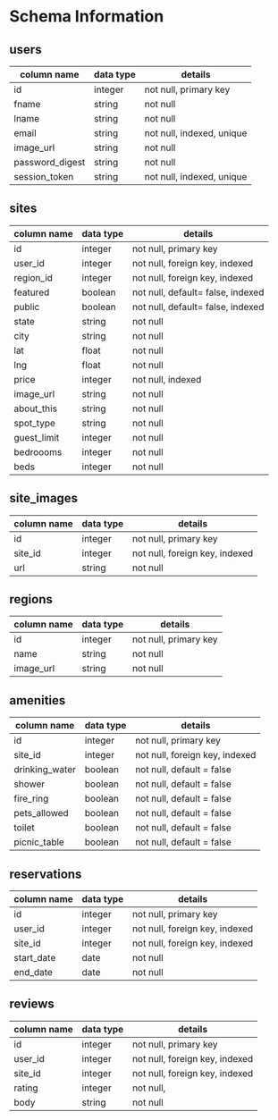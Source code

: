# Schema Information

## users
column name     | data type | details
----------------|-----------|-----------------------
id              | integer   | not null, primary key
fname           | string    | not null
lname           | string    | not null
email           | string    | not null, indexed, unique
image_url       | string    | not null
password_digest | string    | not null
session_token   | string    | not null, indexed, unique

## sites
column name | data type | details
------------|-----------|-----------------------
id          | integer   | not null, primary key
user_id     | integer   | not null, foreign key, indexed
region_id   | integer   | not null, foreign key, indexed
featured    | boolean   | not null, default= false, indexed
public      | boolean   | not null, default= false, indexed
state       | string    | not null
city        | string    | not null
lat         | float     | not null
lng         | float     | not null
price       | integer   | not null, indexed
image_url   | string    | not null
about_this  | string    | not null
spot_type   | string    | not null
guest_limit | integer   | not null
bedroooms   | integer   | not null
beds        | integer   | not null

## site_images
column name | data type | details
------------|-----------|-----------------------
id          | integer   | not null, primary key
site_id     | integer   | not null, foreign key, indexed
url         | string    | not null

## regions
column name | data type | details
------------|-----------|-----------------------
id          | integer   | not null, primary key
name        | string    | not null
image_url   | string    | not null

## amenities
column name   | data type | details
--------------|-----------|-----------------------
id            | integer   | not null, primary key
site_id       | integer   | not null, foreign key, indexed
drinking_water| boolean   | not null, default = false
shower        | boolean   | not null, default = false
fire_ring     | boolean   | not null, default = false
pets_allowed  | boolean   | not null, default = false
toilet        | boolean   | not null, default = false
picnic_table  | boolean   | not null, default = false

## reservations
column name | data type | details
------------|-----------|-----------------------
id          | integer   | not null, primary key
user_id     | integer   | not null, foreign key, indexed
site_id     | integer   | not null, foreign key, indexed
start_date  | date      | not null
end_date    | date      | not null

## reviews
column name | data type | details
------------|-----------|-----------------------
id          | integer   | not null, primary key
user_id     | integer   | not null, foreign key, indexed
site_id     | integer   | not null, foreign key, indexed
rating      | integer   | not null,
body        | string    | not null
